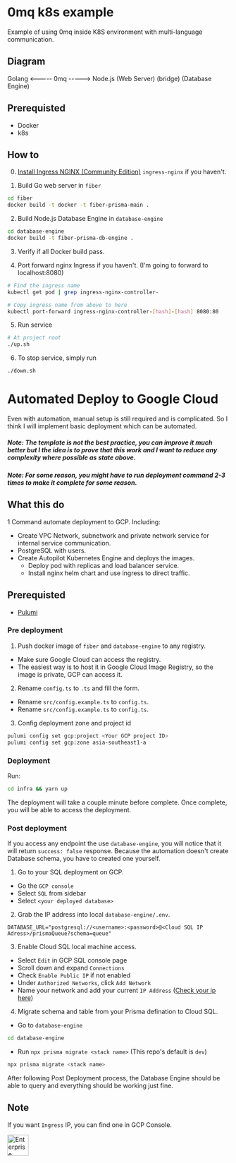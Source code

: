# 0mq k8s example
Example of using 0mq inside K8S environment with multi-language communication.

## Diagram
   Golang <----- 0mq -----> Node.js
(Web Server)  (bridge)  (Database Engine)

## Prerequisted
- Docker
- k8s

## How to
0. [Install Ingress NGINX (Community Edition)](https://kubernetes.github.io/ingress-nginx/deploy/) `ingress-nginx` if you haven't.

1. Build Go web server in `fiber`
```bash
cd fiber
docker build -t docker -t fiber-prisma-main .
```

2. Build Node.js Database Engine in `database-engine`
```bash
cd database-engine
docker build -t fiber-prisma-db-engine .
```

3. Verify if all Docker build pass.

4. Port forward nginx Ingress if you haven't.
   (I'm going to forward to localhost:8080)
```bash
# Find the ingress name
kubectl get pod | grep ingress-nginx-controller-

# Copy ingress name from above to here
kubectl port-forward ingress-nginx-controller-[hash]-[hash] 8080:80
```

5. Run service
```bash
# At project root
./up.sh
```

6. To stop service, simply run
```bash
./down.sh
```

# Automated Deploy to Google Cloud
Even with automation, manual setup is still required and is complicated.
So I think I will implement basic deployment which can be automated.

##### Note: The template is not the best practice, you can improve it much better but I the idea is to prove that this work and I want to reduce any complexity where possible as state above.

##### Note: For some reason, you might have to run deployment command 2-3 times to make it complete for some reason.

## What this do
1 Command automate deployment to GCP.
Including:
- Create VPC Network, subnetwork and private network service for internal service communication.
- PostgreSQL with users.
- Create Autopilot Kubernetes Engine and deploys the images.
   - Deploy pod with replicas and load balancer service.
   - Install nginx helm chart and use ingress to direct traffic.

## Prerequisted
- [Pulumi](http://pulumi.com)

### Pre deployment
1. Push docker image of `fiber` and `database-engine` to any registry.
- Make sure Google Cloud can access the registry.
- The easiest way is to host it in Google Cloud Image Registry, so the image is private, GCP can access it.

2. Rename `config.ts` to `.ts` and fill the form.
- Rename `src/config.example.ts` to `config.ts`.
- Rename `src/config.example.ts` to `config.ts`.

3. Config deployment zone and project id
```bash
pulumi config set gcp:project <Your GCP project ID>
pulumi config set gcp:zone asia-southeast1-a
```

### Deployment
Run:
```bash
cd infra && yarn up
```

The deployment will take a couple minute before complete.
Once complete, you will be able to access the deployment.

### Post deployment
If you access any endpoint the use `database-engine`, you will notice that it will return `success: false` response.
Because the automation doesn't create Database schema, you have to created one yourself.

1. Go to your SQL deployment on GCP.
- Go the `GCP console` 
- Select `SQL` from sidebar 
- Select `<your deployed database>`

2. Grab the IP address into local `database-engine/.env`.
```env
DATABASE_URL="postgresql://<username>:<password>@<Cloud SQL IP Adress>/prismaQueue?schema=queue"
```

3. Enable Cloud SQL local machine access.
- Select `Edit` in GCP SQL console page 
- Scroll down and expand `Connections` 
- Check `Enable Public IP` if not enabled 
- Under `Authorized Networks`, click `Add Network`
- Name your network and add your current `IP Address` ([Check your ip here](https://www.google.com/search?q=my+ip&oq=my+ip))

4. Migrate schema and table from your Prisma defination to Cloud SQL.
- Go to `database-engine`
```bash
cd database-engine
```
- Run `npx prisma migrate <stack name>` (This repo's default is `dev`)
```bash
npx prisma migrate <stack name>
```

After following Post Deployment process, the Database Engine should be able to query and everything should be working just fine.

## Note
If you want `Ingress` IP, you can find one in GCP Console.

<img src="https://user-images.githubusercontent.com/35027979/124180626-a6be0d00-dade-11eb-89aa-e7d5ff39ba69.gif" alt="Enterprise" width=48 />
